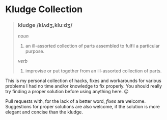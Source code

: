 # Kludge Collection

> ### kludge /klʌdʒ,kluːdʒ/
>
> _noun_
>
> 1. an ill-assorted collection of parts assembled to fulfil a particular purpose.
>
> _verb_
> 1. improvise or put together from an ill-assorted collection of parts.

This is my personal collection of hacks, fixes and workarounds for various problems I had no time and/or knowledge to fix properly. You should really try finding a proper solution before using anything here. :wink:

Pull requests with, for the lack of a better word, _fixes_ are welcome. Suggestions for proper solutions are also welcome, if the solution is more elegant and concise than the kludge.
